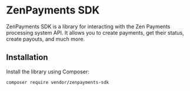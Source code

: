 # ZenPayments SDK

ZenPayments SDK is a library for interacting with the Zen Payments processing system API. It allows you to create payments, get their status, create payouts, and much more.

## Installation

Install the library using Composer:

```bash
composer require vendor/zenpayments-sdk
